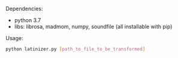 Dependencies: 
- python 3.7
- libs: librosa, madmom, numpy, soundfile (all installable with pip)

Usage:
```bash
python latinizer.py [path_to_file_to_be_transformed]
```